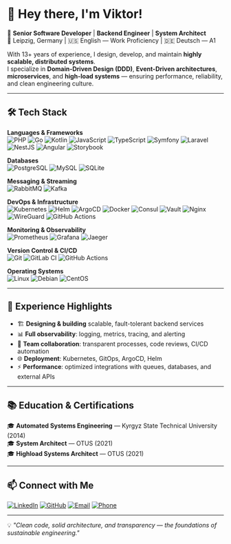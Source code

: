 # 👋 Hey there, I'm Viktor!

🚀 **Senior Software Developer** | **Backend Engineer** | **System Architect**  
📍 Leipzig, Germany | 🇺🇸 English — Work Proficiency | 🇩🇪 Deutsch — A1  

With 13+ years of experience, I design, develop, and maintain **highly scalable, distributed systems**.  
I specialize in **Domain-Driven Design (DDD)**, **Event-Driven architectures**, **microservices**, and **high-load systems** — ensuring performance, reliability, and clean engineering culture.

---

## 🛠️ Tech Stack

**Languages & Frameworks**  
![PHP](https://img.shields.io/badge/PHP-777BB4?logo=php&logoColor=white)
![Go](https://img.shields.io/badge/Go-00ADD8?logo=go&logoColor=white)
![Kotlin](https://img.shields.io/badge/Kotlin-7F52FF?logo=kotlin&logoColor=white)
![JavaScript](https://img.shields.io/badge/JavaScript-F7DF1E?logo=javascript&logoColor=black)
![TypeScript](https://img.shields.io/badge/TypeScript-3178C6?logo=typescript&logoColor=white)
![Symfony](https://img.shields.io/badge/Symfony-000000?logo=symfony&logoColor=white)
![Laravel](https://img.shields.io/badge/Laravel-FC6D26?logo=Laravel&logoColor=white)
![NestJS](https://img.shields.io/badge/NestJS-E0234E?logo=nestjs&logoColor=white)
![Angular](https://img.shields.io/badge/Angular-DD0031?logo=angular&logoColor=white)
![Storybook](https://img.shields.io/badge/Storybook-FF4785?logo=storybook&logoColor=white)

**Databases**  
![PostgreSQL](https://img.shields.io/badge/PostgreSQL-4169E1?logo=postgresql&logoColor=white)
![MySQL](https://img.shields.io/badge/MySQL-4479A1?logo=mysql&logoColor=white)
![SQLite](https://img.shields.io/badge/SQLite-003B57?logo=sqlite&logoColor=white)

**Messaging & Streaming**  
![RabbitMQ](https://img.shields.io/badge/RabbitMQ-FF6600?logo=rabbitmq&logoColor=white)
![Kafka](https://img.shields.io/badge/Kafka-231F20?logo=apache-kafka&logoColor=white)

**DevOps & Infrastructure**  
![Kubernetes](https://img.shields.io/badge/Kubernetes-326CE5?logo=kubernetes&logoColor=white)
![Helm](https://img.shields.io/badge/Helm-0F1689?logo=helm&logoColor=white)
![ArgoCD](https://img.shields.io/badge/ArgoCD-FC6D26?logo=argo&logoColor=white)
![Docker](https://img.shields.io/badge/Docker-2496ED?logo=docker&logoColor=white)
![Consul](https://img.shields.io/badge/Consul-CA2171?logo=consul&logoColor=white)
![Vault](https://img.shields.io/badge/Vault-000000?logo=vault&logoColor=white)
![Nginx](https://img.shields.io/badge/Nginx-009639?logo=nginx&logoColor=white)
![WireGuard](https://img.shields.io/badge/WireGuard-88171A?logo=wireguard&logoColor=white)
![GitHub Actions](https://img.shields.io/badge/GitHub_Actions-2088FF?logo=github-actions&logoColor=white)

**Monitoring & Observability**  
![Prometheus](https://img.shields.io/badge/Prometheus-E6522C?logo=prometheus&logoColor=white)
![Grafana](https://img.shields.io/badge/Grafana-F46800?logo=grafana&logoColor=white)
![Jaeger](https://img.shields.io/badge/Jaeger-65A30D?logo=jaeger&logoColor=white)

**Version Control & CI/CD**  
![Git](https://img.shields.io/badge/Git-F05032?logo=git&logoColor=white)
![GitLab CI](https://img.shields.io/badge/GitLab_CI-FC6D26?logo=gitlab&logoColor=white)
![GitHub Actions](https://img.shields.io/badge/GitHub_Actions-2088FF?logo=github-actions&logoColor=white)

**Operating Systems**  
![Linux](https://img.shields.io/badge/Linux-FCC624?logo=linux&logoColor=black)
![Debian](https://img.shields.io/badge/Debian-A81D33?logo=debian&logoColor=white)
![CentOS](https://img.shields.io/badge/CentOs-E95420?logo=ubuntu&logoColor=white)

---

## 💼 Experience Highlights

- 🏗 **Designing & building** scalable, fault-tolerant backend services
- 📊 **Full observability**: logging, metrics, tracing, and alerting
- 🤝 **Team collaboration**: transparent processes, code reviews, CI/CD automation
- 🌐 **Deployment**: Kubernetes, GitOps, ArgoCD, Helm
- ⚡ **Performance**: optimized integrations with queues, databases, and external APIs

---

## 📚 Education & Certifications

🎓 **Automated Systems Engineering** — Kyrgyz State Technical University (2014)  
🎓 **System Architect** — OTUS (2021)  
🎓 **Highload Systems Architect** — OTUS (2021)  

---

## 📫 Connect with Me

[![LinkedIn](https://img.shields.io/badge/LinkedIn-0A66C2?logo=linkedin&logoColor=white)](https://www.linkedin.com/in/viktor-gievoi/)
[![GitHub](https://img.shields.io/badge/GitHub-181717?logo=github&logoColor=white)](https://github.com/vasary)
[![Email](https://img.shields.io/badge/Email-gievoi.v%40gmail.com-red?logo=gmail&logoColor=white)](mailto:gievoi.v@gmail.com)
[![Phone](https://img.shields.io/badge/Phone-%2B49%20162%20150%207483-green?logo=whatsapp&logoColor=white)](tel:+491621507483)

---

💡 _"Clean code, solid architecture, and transparency — the foundations of sustainable engineering."_
